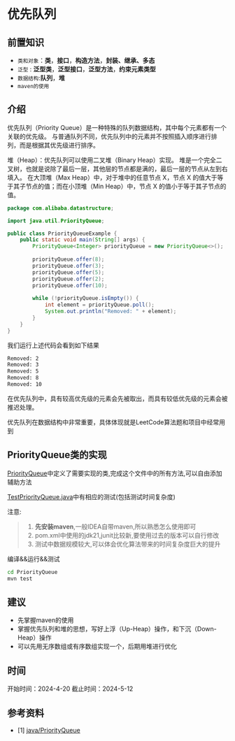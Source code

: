 # 优先队列

## 前置知识
* `类和对象`：**类**，**接口**，**构造方法**，**封装、继承、多态**
* `泛型` : **泛型类**，**泛型接口**，**泛型方法**，**约束元素类型**
* `数据结构`:**队列**，**堆**
* `maven的使用`

## 介绍
优先队列（Priority Queue）是一种特殊的队列数据结构，其中每个元素都有一个关联的优先级。
与普通队列不同，优先队列中的元素并不按照插入顺序进行排列，而是根据其优先级进行排序。

堆（Heap）：优先队列可以使用二叉堆（Binary Heap）实现。
堆是一个完全二叉树，也就是说除了最后一层，其他层的节点都是满的，最后一层的节点从左到右填入。
在大顶堆（Max Heap）中，对于堆中的任意节点 X，节点 X 的值大于等于其子节点的值；而在小顶堆（Min Heap）中，节点 X 的值小于等于其子节点的值。

~~~java
package com.alibaba.datastructure;

import java.util.PriorityQueue;

public class PriorityQueueExample {
    public static void main(String[] args) {
        PriorityQueue<Integer> priorityQueue = new PriorityQueue<>();
        
        priorityQueue.offer(8);
        priorityQueue.offer(3);
        priorityQueue.offer(5);
        priorityQueue.offer(2);
        priorityQueue.offer(10);
        
        while (!priorityQueue.isEmpty()) {
            int element = priorityQueue.poll();
            System.out.println("Removed: " + element);
        }
    }
}
~~~
我们运行上述代码会看到如下结果
~~~bash
Removed: 2
Removed: 3
Removed: 5
Removed: 8
Removed: 10

~~~
在优先队列中，具有较高优先级的元素会先被取出，而具有较低优先级的元素会被推迟处理。

优先队列在数据结构中非常重要，具体体现就是LeetCode算法题和项目中经常用到

## PriorityQueue类的实现
[PriorityQueue](https://github.com/xiyou-linuxer/Plan/tree/main/code/PriorityQueue/src/main/java/com/xiyoulinux/priorityqueue/PriorityQueue.java)中定义了需要实现的类,完成这个文件中的所有方法,可以自由添加辅助方法

[TestPriorityQueue.java](https://github.com/xiyou-linuxer/Plan/tree/main/code/PriorityQueue/src/test/java/com/xiyoulinux/priorityqueue/TestPriorityQueue.java)中有相应的测试(包括测试时间复杂度)

注意:
>1. **先安装maven**,一般IDEA自带maven,所以熟悉怎么使用即可
>2. pom.xml中使用的jdk21,junit比较新,要使用过去的版本可以自行修改
>3. 测试中数据规模较大,可以体会优化算法带来的时间复杂度巨大的提升

编译&&运行&&测试
~~~bash
cd PriorityQueue
mvn test
~~~

## 建议
* 先掌握maven的使用
* 掌握优先队列和堆的思想，写好上浮（Up-Heap）操作，和下沉（Down-Heap）操作
* 可以先用无序数组或有序数组实现一个，后期用堆进行优化

## 时间
开始时间：2024-4-20
截止时间：2024-5-12

## 参考资料
* [1] [java/PriorityQueue](https://docs.oracle.com/javase/8/docs/api/java/util/PriorityQueue.html)
